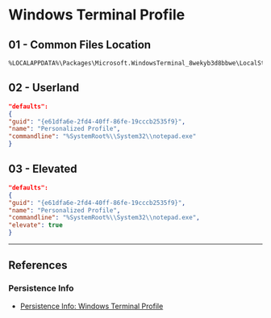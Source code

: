 # Windows Terminal Profile

## 01 - Common Files Location

```
%LOCALAPPDATA%\Packages\Microsoft.WindowsTerminal_8wekyb3d8bbwe\LocalState\settings.json
```

## 02 - Userland

```json
"defaults":
{
"guid": "{e61dfa6e-2fd4-40ff-86fe-19cccb2535f9}",
"name": "Personalized Profile",
"commandline": "%SystemRoot%\\System32\\notepad.exe"
}
```

## 03 - Elevated

```json
"defaults":
{
"guid": "{e61dfa6e-2fd4-40ff-86fe-19cccb2535f9}",
"name": "Personalized Profile",
"commandline": "%SystemRoot%\\System32\\notepad.exe",
"elevate": true
}
```

---
## References

### Persistence Info

- [Persistence Info: Windows Terminal Profile](https://persistence-info.github.io/Data/windowsterminalprofile.html)